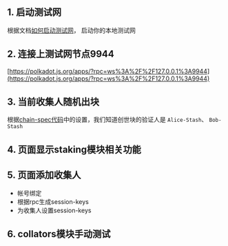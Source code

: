 ## 1. 启动测试网
根据文档[如何启动测试网](./如何启动测试网.md)， 启动你的本地测试网
## 2. 连接上测试网节点9944
[https://polkadot.js.org/apps/?rpc=ws%3A%2F%2F127.0.0.1%3A9944](https://polkadot.js.org/apps/?rpc=ws%3A%2F%2F127.0.0.1%3A9944)
## 3. 当前收集人随机出块
根据[chain-spec代码](https://github.com/Aband-Network/substrate-parachain-PoS-template/blob/main/node/src/chain_spec.rs#L179)中的设置，我们知道创世块的验证人是 `Alice-Stash`、 `Bob-Stash`

## 4. 页面显示staking模块相关功能

## 5. 页面添加收集人
- 帐号绑定
- 根据rpc生成session-keys
- 为收集人设置session-keys

## 6. collators模块手动测试
